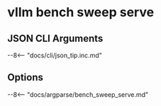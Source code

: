 # vllm bench sweep serve

## JSON CLI Arguments

--8<-- "docs/cli/json_tip.inc.md"

## Options

--8<-- "docs/argparse/bench_sweep_serve.md"

